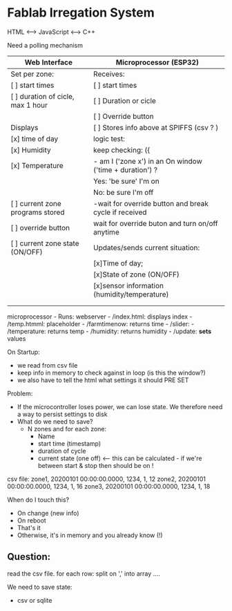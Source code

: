 # Fablab Irregation System

HTML <--> JavaScript  <--> C++

Need a polling mechanism 


| **Web Interface**                     | **Microprocessor** (ESP32)                                           |
|---------------------------------------|----------------------------------------------------------------------|
| Set per zone:                         | Receives:                                                            |
|[ ] start times                        |   [ ] start times                                                    |
|[ ] duration of cicle, max 1 hour      |   [ ] Duration or cicle                                              |
|                                       |   [ ] Override button                                                |
| Displays                              | [ ] Stores info above at SPIFFS (csv ? )                             |
|[x] time of day                        | logic test:                                                          |
|[x] Humidity                           |   keep checking:  ({                                                 |
|[x] Temperature                        |       - am I ('zone x') in an On window  ('time + duration') ?       |
|                                       |                 Yes: 'be sure' I'm on                                |
|                                       |                 No: be sure I'm off                                  |
|[ ] current zone programs stored       |       -wait for override button and break cycle if received          |
|[ ] override button                    |   wait for override buton and turn on/off anytime                    |  
|[ ] current zone state  (ON/OFF)       | Updates/sends current situation:                                     |
|                                       | [x]Time of day;                                                      |
|                                       | [x]State of zone (ON/OFF)                                            |
|                                       | [x]sensor information (humidity/temperature)                         |
|                                       |                                                                      |
|                                       |                                                                      |

microprocessor
    - Runs: webserver
        - /index.html: displays index
        - /temp.htmml: placeholder
        - /farmtimenow: returns time
        - /slider: 
        - /temperature: returns temp
        - /humidity: returns humidity
        - /update: **sets** values

On Startup: 
- we read from csv file 
- keep info in memory to check against in loop (is this the window?)
- we also have to tell the html what settings it should PRE SET

Problem: 
- If the microcontroller loses power, we can lose state. We therefore need a way to persist settings to disk
- What do we need to save?
    - N zones and for each zone:
        - Name
        - start time (timestamp)
        - duration of cycle
        - current state (one off) <-- this can be calculated - if we're between start & stop then should be on !

csv file:
zone1, 20200101 00:00:00.0000, 1234, 1, 12
zone2, 20200101 00:00:00.0000, 1234, 1, 16
zone3, 20200101 00:00:00.0000, 1234, 1, 18

When do I touch this?
- On change (new info)
- On reboot
- That's it
- Otherwise, it's in memory and you already know (!)

Question: 
- 

read the csv file. for each row: split on ',' into array ....

We need to save state: 
- csv or sqlite

